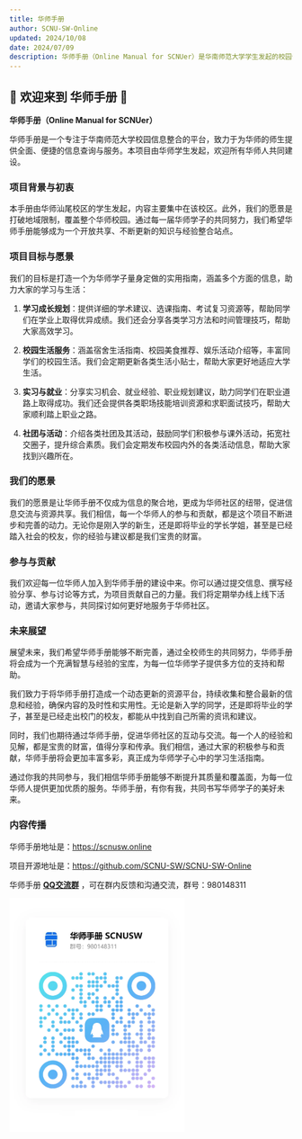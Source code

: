 ```yaml
---
title: 华师手册
author: SCNU-SW-Online
updated: 2024/10/08
date: 2024/07/09
description: 华师手册（Online Manual for SCNUer）是华南师范大学学生发起的校园信息整合平台，旨在为学生提供全面的资源，包括成长规划、校园生活、实习就业和社团活动。通过校友与同学们的经验分享，华师手册助力学生更便捷地获取信息，成为实用的学习与生活指南。
---
```


## 🎉 欢迎来到 **华师手册** 🎉

**华师手册（Online Manual for SCNUer）**

华师手册是一个专注于华南师范大学校园信息整合的平台，致力于为华师的师生提供全面、便捷的信息查询与服务。本项目由华师学生发起，欢迎所有华师人共同建设。

### 项目背景与初衷

本手册由华师汕尾校区的学生发起，内容主要集中在该校区。此外，我们的愿景是打破地域限制，覆盖整个华师校园。通过每一届华师学子的共同努力，我们希望华师手册能够成为一个开放共享、不断更新的知识与经验整合站点。

### 项目目标与愿景

我们的目标是打造一个为华师学子量身定做的实用指南，涵盖多个方面的信息，助力大家的学习与生活：

1. **学习成长规划**：提供详细的学术建议、选课指南、考试复习资源等，帮助同学们在学业上取得优异成绩。我们还会分享各类学习方法和时间管理技巧，帮助大家高效学习。
   
2. **校园生活服务**：涵盖宿舍生活指南、校园美食推荐、娱乐活动介绍等，丰富同学们的校园生活。我们会定期更新各类生活小贴士，帮助大家更好地适应大学生活。
   
3. **实习与就业**：分享实习机会、就业经验、职业规划建议，助力同学们在职业道路上取得成功。我们还会提供各类职场技能培训资源和求职面试技巧，帮助大家顺利踏上职业之路。
   
4. **社团与活动**：介绍各类社团及其活动，鼓励同学们积极参与课外活动，拓宽社交圈子，提升综合素质。我们会定期发布校园内外的各类活动信息，帮助大家找到兴趣所在。

### 我们的愿景

我们的愿景是让华师手册不仅成为信息的聚合地，更成为华师社区的纽带，促进信息交流与资源共享。我们相信，每一个华师人的参与和贡献，都是这个项目不断进步和完善的动力。无论你是刚入学的新生，还是即将毕业的学长学姐，甚至是已经踏入社会的校友，你的经验与建议都是我们宝贵的财富。

### 参与与贡献

我们欢迎每一位华师人加入到华师手册的建设中来。你可以通过提交信息、撰写经验分享、参与讨论等方式，为项目贡献自己的力量。我们将定期举办线上线下活动，邀请大家参与，共同探讨如何更好地服务于华师社区。

### 未来展望

展望未来，我们希望华师手册能够不断完善，通过全校师生的共同努力，华师手册将会成为一个充满智慧与经验的宝库，为每一位华师学子提供多方位的支持和帮助。

我们致力于将华师手册打造成一个动态更新的资源平台，持续收集和整合最新的信息和经验，确保内容的及时性和实用性。无论是新入学的同学，还是即将毕业的学子，甚至是已经走出校门的校友，都能从中找到自己所需的资讯和建议。

同时，我们也期待通过华师手册，促进华师社区的互动与交流。每一个人的经验和见解，都是宝贵的财富，值得分享和传承。我们相信，通过大家的积极参与和贡献，华师手册将会更加丰富多彩，真正成为华师学子心中的学习生活指南。

通过你我的共同参与，我们相信华师手册能够不断提升其质量和覆盖面，为每一位华师人提供更加优质的服务。华师手册，有你有我，共同书写华师学子的美好未来。

### 内容传播

华师手册地址是：https://scnusw.online

项目开源地址是：https://github.com/SCNU-SW/SCNU-SW-Online

华师手册 **[QQ交流群](https://qm.qq.com/q/9LZpNT7TGw)** ，可在群内反馈和沟通交流，群号：980148311

<img src="./images/qq.webp" alt="QQ-QR-code" width="62%">



<script>
  document.getElementsByClassName('md-nav__title')[1].click()
</script>

